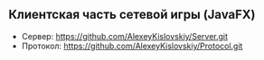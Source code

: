 ## Клиентская часть сетевой игры (JavaFX)
* Сервер: https://github.com/AlexeyKislovskiy/Server.git
* Протокол: https://github.com/AlexeyKislovskiy/Protocol.git
